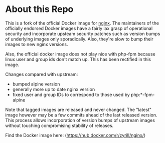 # About this Repo

This is a fork of the official Docker image for [nginx](https://registry.hub.docker.com/_/nginx/). The maintainers of the officially endorsed Docker images have a fairly lax grasp of operational security and incorporate upsteam security patches such as version bumps of underlying images only sporadically. Also, they're slow to bump their images to new nginx versions.

Also, the official docker image does not play nice with php-fpm because linux user and group ids don't match up. This has been rectified in this image.

Changes compared with upstream:
- bumped alpine version
- generally more up to date nginx version
- fixed user and group IDs to correspond to those used by php:*-fpm-alpine

Note that tagged images are released and never changed. The "latest" image however may be a few commits ahead of the last released version. This process allows incorporation of version bumps of upstream images without touching compromising stability of releases.

Find the Docker image here: (https://hub.docker.com/r/zyrill/nginx/)
